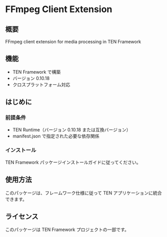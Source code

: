 # FFmpeg Client Extension

## 概要

FFmpeg client extension for media processing in TEN Framework

## 機能

- TEN Framework で構築
- バージョン 0.10.18
- クロスプラットフォーム対応

## はじめに

### 前提条件

- TEN Runtime（バージョン 0.10.18 または互換バージョン）
- manifest.json で指定された必要な依存関係

### インストール

TEN Framework パッケージインストールガイドに従ってください。

## 使用方法

このパッケージは、フレームワーク仕様に従って TEN アプリケーションに統合できます。

## ライセンス

このパッケージは TEN Framework プロジェクトの一部です。
